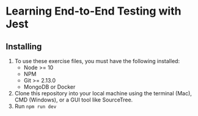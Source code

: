 # Learning End-to-End Testing with Jest

## Installing
1. To use these exercise files, you must have the following installed:
	-  Node >= 10
	-  NPM
	-  Git >= 2.13.0
	-  MongoDB or Docker
2. Clone this repository into your local machine using the terminal (Mac), CMD (Windows), or a GUI tool like SourceTree.
3. Run `npm run dev`
